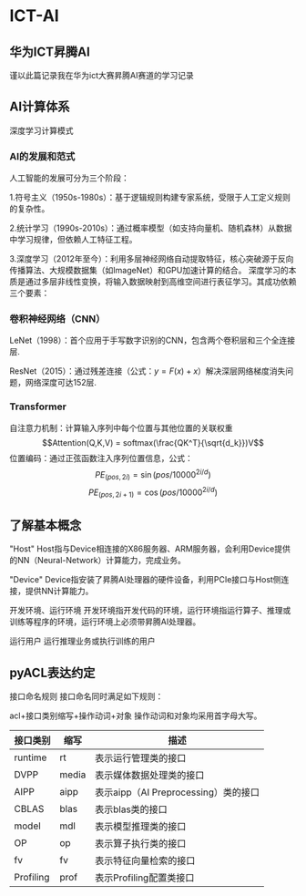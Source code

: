 # ICT-AI
华为ICT昇腾AI
---
谨以此篇记录我在华为ict大赛昇腾AI赛道的学习记录
## AI计算体系
深度学习计算模式
### AI的发展和范式
人工智能的发展可分为三个阶段：

1.符号主义（1950s-1980s）：基于逻辑规则构建专家系统，受限于人工定义规则的复杂性。

2.统计学习（1990s-2010s）：通过概率模型（如支持向量机、随机森林）从数据中学习规律，但依赖人工特征工程。

3.深度学习（2012年至今）：利用多层神经网络自动提取特征，核心突破源于反向传播算法、大规模数据集（如ImageNet）和GPU加速计算的结合。
深度学习的本质是通过多层非线性变换，将输入数据映射到高维空间进行表征学习。其成功依赖三个要素：

### 卷积神经网络（CNN）

LeNet（1998）：首个应用于手写数字识别的CNN，包含两个卷积层和三个全连接层.

ResNet（2015）：通过残差连接（公式：$y = F(x) + x$）解决深层网络梯度消失问题，网络深度可达152层.
### Transformer
自注意力机制：计算输入序列中每个位置与其他位置的关联权重
$$Attention(Q,K,V) = softmax(\frac{QK^T}{\sqrt{d_k}})V$$
位置编码：通过正弦函数注入序列位置信息，公式：
$$PE_{(pos,2i)} = \sin(pos/10000^{2i/d})$$
$$PE_{(pos,2i+1)} = \cos(pos/10000^{2i/d})$$

## 了解基本概念
"Host"
Host指与Device相连接的X86服务器、ARM服务器，会利用Device提供的NN（Neural-Network）计算能力，完成业务。

"Device"
Device指安装了昇腾AI处理器的硬件设备，利用PCIe接口与Host侧连接，提供NN计算能力。

开发环境、运行环境
开发环境指开发代码的环境，运行环境指运行算子、推理或训练等程序的环境，运行环境上必须带昇腾AI处理器。

运行用户
运行推理业务或执行训练的用户
## pyACL表达约定

接口命名规则
接口命名同时满足如下规则：

acl+接口类别缩写+操作动词+对象
操作动词和对象均采用首字母大写。

|接口类别|    缩写|    描述|
|-------|------|--------------------------|
|runtime| rt|  表示运行管理类的接口|
|DVPP  |  media  | 表示媒体数据处理类的接口|
|AIPP   | aipp  |  表示aipp（AI Preprocessing）类的接口|
|CBLAS |  blas  |  表示blas类的接口|
|model |  mdl |表示模型推理类的接口|
|OP | op|  表示算子执行类的接口|
|fv|  fv|  表示特征向量检索的接口|
|Profiling|   prof|    表示Profiling配置类接口|
